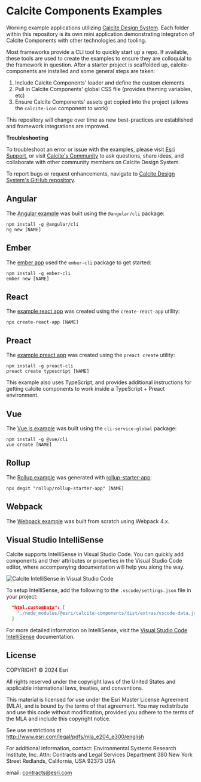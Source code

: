 # Calcite Components Examples

Working example applications utilizing [Calcite Design System](https://github.com/Esri/calcite-design-system). Each folder within this repository is its own mini application demonstrating integration of Calcite Components with other technologies and tooling.

Most frameworks provide a CLI tool to quickly start up a repo. If available, these tools are used to create the examples to ensure they are colloquial to the framework in question. After a starter project is scaffolded up, calcite-components are installed and some general steps are taken:

1. Include Calcite Components' loader and define the custom elements
2. Pull in Calcite Components' global CSS file (provides theming variables, etc)
3. Ensure Calcite Components' assets get copied into the project (allows the `calcite-icon` component to work)

This repository will change over time as new best-practices are established and framework integrations are improved.

**Troubleshooting**

To troubleshoot an error or issue with the examples, please visit [Esri Support](https://support.esri.com/en/contact-tech-support), or visit [Calcite's Community](https://community.esri.com/t5/calcite-design-system/ct-p/calcite-design-system) to ask questions, share ideas, and collaborate with other community members on Calcite Design System.

To report bugs or request enhancements, navigate to [Calcite Design System's GitHub repository](https://github.com/Esri/calcite-design-system/issues/new/choose).

## Angular

The [Angular example](./angular/) was built using the `@angular/cli` package:

```
npm install -g @angular/cli
ng new [NAME]
```

## Ember

The [ember app](./ember/) used the `ember-cli` package to get started:

```
npm install -g ember-cli
ember new [NAME]
```

## React

The [example react app](./react/) was created using the `create-react-app` utility:

```
npx create-react-app [NAME]
```

## Preact

The [example preact app](./preact-typescript/) was created using the `preact create` utility:

```
npm install -g preact-cli
preact create typescript [NAME]
```

This example also uses TypeScript, and provides additional instructions for getting calcite components to work inside a TypeScript + Preact environment.

## Vue

The [Vue.js example](./vue/) was built using the `cli-service-global` package:

```
npm install -g @vue/cli
vue create [NAME]
```

## Rollup

The [Rollup example](./rollup/) was generated with [rollup-starter-app](https://github.com/rollup/rollup-starter-app):

```
npx degit "rollup/rollup-starter-app" [NAME]
```

## Webpack

The [Webpack example](./webpack/) was built from scratch using Webpack 4.x.

## Visual Studio IntelliSense

Calcite supports IntelliSense in Visual Studio Code. You can quickly add components and their attributes or properties in the Visual Studio Code editor, where accompanying documentation will help you along the way.

![Calcite IntelliSense in Visual Studio Code](https://user-images.githubusercontent.com/5023024/213829317-32f534fd-6f37-4c10-aa24-f402056ef939.gif)

To setup IntelliSense, add the following to the `.vscode/settings.json` file in your project:

```json
  "html.customData": [
    "./node_modules/@esri/calcite-components/dist/extras/vscode-data.json"
  ]
```

For more detailed information on IntelliSense, visit the [Visual Studio Code IntelliSense](https://code.visualstudio.com/docs/editor/intellisense) documentation.

## License

COPYRIGHT © 2024 Esri

All rights reserved under the copyright laws of the United States and applicable international laws, treaties, and conventions.

This material is licensed for use under the Esri Master License Agreement (MLA), and is bound by the terms of that agreement. You may redistribute and use this code without modification, provided you adhere to the terms of the MLA and include this copyright notice.

See use restrictions at http://www.esri.com/legal/pdfs/mla_e204_e300/english

For additional information, contact: Environmental Systems Research Institute, Inc. Attn: Contracts and Legal Services Department 380 New York Street Redlands, California, USA 92373 USA

email: contracts@esri.com
